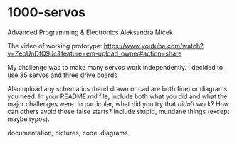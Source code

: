 # 1000-servos
Advanced Programming &amp; Electronics
Aleksandra Micek

The video of working prototype: https://www.youtube.com/watch?v=ZebUnDfQ9Jc&feature=em-upload_owner#action=share

My challenge was to make many servos work independently. I decided to use 35 servos and three drive boards 

Also upload any schematics
(hand drawn or cad are both fine) or diagrams you need. In your README.md file,
include both what you did and what the major challenges were. In particular,
what did you try that *didn't* work? How can others avoid those false starts?
Include stupid, mundane things (except maybe typos).

documentation, pictures, code, diagrams
